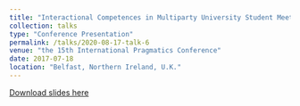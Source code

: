 ```yaml
---
title: "Interactional Competences in Multiparty University Student Meetings"
collection: talks
type: "Conference Presentation"
permalink: /talks/2020-08-17-talk-6
venue: "the 15th International Pragmatics Conference"
date: 2017-07-18
location: "Belfast, Northern Ireland, U.K."
---
```


[Download slides here](http://adachenqi.github.io/files/talk6.pdf)
